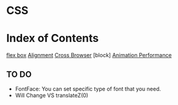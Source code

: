 # CSS

# Index of Contents

[flex box](./contents/flex_box.md)
[Alignment](./contents/alignment.md)
[Cross Browser](./contents/cross_browser.md)
[block]
[Animation Performance](./contents/animation_performance.md)



## TO DO
* FontFace: You can set specific type of font that you need.
* Will Change VS translateZ(0)
